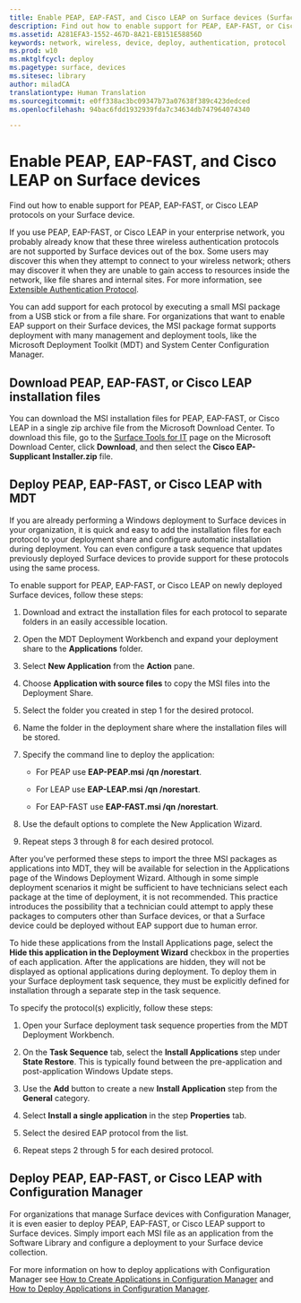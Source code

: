 ```yaml
---
title: Enable PEAP, EAP-FAST, and Cisco LEAP on Surface devices (Surface)
description: Find out how to enable support for PEAP, EAP-FAST, or Cisco LEAP protocols on your Surface device.
ms.assetid: A281EFA3-1552-467D-8A21-EB151E58856D
keywords: network, wireless, device, deploy, authentication, protocol
ms.prod: w10
ms.mktglfcycl: deploy
ms.pagetype: surface, devices
ms.sitesec: library
author: miladCA
translationtype: Human Translation
ms.sourcegitcommit: e0ff338ac3bc09347b73a07638f389c423dedced
ms.openlocfilehash: 94bac6fdd1932939fda7c34634db747964074340

---
```


# Enable PEAP, EAP-FAST, and Cisco LEAP on Surface devices


Find out how to enable support for PEAP, EAP-FAST, or Cisco LEAP protocols on your Surface device.

If you use PEAP, EAP-FAST, or Cisco LEAP in your enterprise network, you probably already know that these three wireless authentication protocols are not supported by Surface devices out of the box. Some users may discover this when they attempt to connect to your wireless network; others may discover it when they are unable to gain access to resources inside the network, like file shares and internal sites. For more information, see [Extensible Authentication Protocol](http://go.microsoft.com/fwlink/p/?LinkId=716899).

You can add support for each protocol by executing a small MSI package from a USB stick or from a file share. For organizations that want to enable EAP support on their Surface devices, the MSI package format supports deployment with many management and deployment tools, like the Microsoft Deployment Toolkit (MDT) and System Center Configuration Manager.

## <a href="" id="download-peap--eap-fast--or-cisco-leap-installation-files--"></a>Download PEAP, EAP-FAST, or Cisco LEAP installation files


You can download the MSI installation files for PEAP, EAP-FAST, or Cisco LEAP in a single zip archive file from the Microsoft Download Center. To download this file, go to the [Surface Tools for IT](http://go.microsoft.com/fwlink/p/?LinkId=618121) page on the Microsoft Download Center, click **Download**, and then select the **Cisco EAP-Supplicant Installer.zip** file.

## Deploy PEAP, EAP-FAST, or Cisco LEAP with MDT


If you are already performing a Windows deployment to Surface devices in your organization, it is quick and easy to add the installation files for each protocol to your deployment share and configure automatic installation during deployment. You can even configure a task sequence that updates previously deployed Surface devices to provide support for these protocols using the same process.

To enable support for PEAP, EAP-FAST, or Cisco LEAP on newly deployed Surface devices, follow these steps:

1.  Download and extract the installation files for each protocol to separate folders in an easily accessible location.

2.  Open the MDT Deployment Workbench and expand your deployment share to the **Applications** folder.

3.  Select **New Application** from the **Action** pane.

4.  Choose **Application with source files** to copy the MSI files into the Deployment Share.

5.  Select the folder you created in step 1 for the desired protocol.

6.  Name the folder in the deployment share where the installation files will be stored.

7.  Specify the command line to deploy the application:

    -   For PEAP use **EAP-PEAP.msi /qn /norestart**.

    -   For LEAP use **EAP-LEAP.msi /qn /norestart**.

    -   For EAP-FAST use **EAP-FAST.msi /qn /norestart**.

8.  Use the default options to complete the New Application Wizard.

9.  Repeat steps 3 through 8 for each desired protocol.

After you’ve performed these steps to import the three MSI packages as applications into MDT, they will be available for selection in the Applications page of the Windows Deployment Wizard. Although in some simple deployment scenarios it might be sufficient to have technicians select each package at the time of deployment, it is not recommended. This practice introduces the possibility that a technician could attempt to apply these packages to computers other than Surface devices, or that a Surface device could be deployed without EAP support due to human error.

To hide these applications from the Install Applications page, select the **Hide this application in the Deployment Wizard** checkbox in the properties of each application. After the applications are hidden, they will not be displayed as optional applications during deployment. To deploy them in your Surface deployment task sequence, they must be explicitly defined for installation through a separate step in the task sequence.

To specify the protocol(s) explicitly, follow these steps:

1.  Open your Surface deployment task sequence properties from the MDT Deployment Workbench.

2.  On the **Task Sequence** tab, select the **Install Applications** step under **State Restore**. This is typically found between the pre-application and post-application Windows Update steps.

3.  Use the **Add** button to create a new **Install Application** step from the **General** category.

4.  Select **Install a single application** in the step **Properties** tab.

5.  Select the desired EAP protocol from the list.

6.  Repeat steps 2 through 5 for each desired protocol.

## Deploy PEAP, EAP-FAST, or Cisco LEAP with Configuration Manager


For organizations that manage Surface devices with Configuration Manager, it is even easier to deploy PEAP, EAP-FAST, or Cisco LEAP support to Surface devices. Simply import each MSI file as an application from the Software Library and configure a deployment to your Surface device collection.

For more information on how to deploy applications with Configuration Manager see [How to Create Applications in Configuration Manager](http://go.microsoft.com/fwlink/p/?LinkId=761079) and [How to Deploy Applications in Configuration Manager](http://go.microsoft.com/fwlink/p/?LinkId=761080).

 

 








<!--HONumber=Jun16_HO4-->


